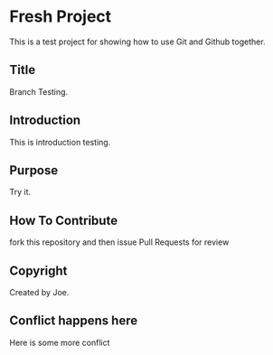 # Fresh Project

This is a test project for showing how to use Git and Github together.


## Title

Branch Testing.

## Introduction

This is introduction testing.

## Purpose

Try it.

## How To Contribute

fork this repository and then issue Pull Requests for review

## Copyright
Created by Joe.

## Conflict happens here
Here is some more conflict